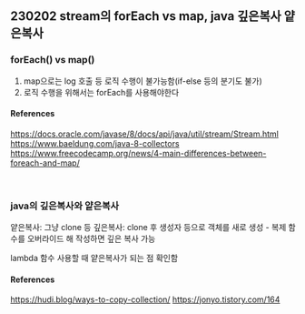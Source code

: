 ## 230202 stream의 forEach vs map, java 깊은복사 얕은복사

### forEach() vs map()

1. map으로는 log 호출 등 로직 수행이 불가능함(if-else 등의 분기도 불가)
2. 로직 수행을 위해서는 forEach를 사용해야한다

#### References

https://docs.oracle.com/javase/8/docs/api/java/util/stream/Stream.html
https://www.baeldung.com/java-8-collectors
https://www.freecodecamp.org/news/4-main-differences-between-foreach-and-map/

<br/>

### java의 깊은복사와 얕은복사

얕은복사: 그냥 clone 등
깊은복사: clone 후 생성자 등으로 객체를 새로 생성 - 복제 함수를 오버라이드 해 작성하면 깊은 복사 가능

lambda 함수 사용할 때 얕은복사가 되는 점 확인함

#### References

https://hudi.blog/ways-to-copy-collection/
https://jonyo.tistory.com/164
